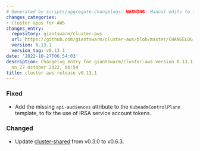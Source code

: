 ```yaml
---
# Generated by scripts/aggregate-changelogs. WARNING: Manual edits to this files will be overwritten.
changes_categories:
- Cluster apps for AWS
changes_entry:
  repository: giantswarm/cluster-aws
  url: https://github.com/giantswarm/cluster-aws/blob/master/CHANGELOG.md#0131---2022-10-27
  version: 0.13.1
  version_tag: v0.13.1
date: '2022-10-27T06:54:03'
description: Changelog entry for giantswarm/cluster-aws version 0.13.1, published
  on 27 October 2022, 06:54
title: cluster-aws release v0.13.1
---
```


### Fixed
- Add the missing `api-audiences` attribute to the `KubeadmControlPlane` template, to fix the use of IRSA service account tokens.
### Changed
- Update [cluster-shared](https://github.com/giantswarm/cluster-shared) from v0.3.0 to v0.6.3.

